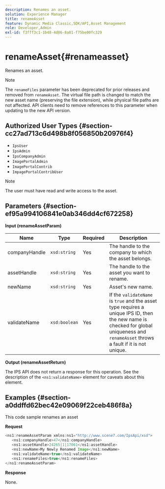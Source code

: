 ```yaml
---
description: Renames an asset.
solution: Experience Manager
title: renameAsset
feature: Dynamic Media Classic,SDK/API,Asset Management
role: Developer,Admin
exl-id: f3fff3c1-1b48-4d86-8a81-f75be00fc329
---
```

# renameAsset{#renameasset}

Renames an asset.

>[!NOTE]
>
>The `renameFiles` parameter has been deprecated for prior releases and removed from `renameAsset`. The virtual file path is changed to match the new asset name (preserving the file extension), while physical file paths are not affected. API clients need to remove references to this parameter when updating to the new API version.

## Authorized User Types {#section-cc27ad713c6d498b8f056850b20976f4}

* `IpsUser` 
* `IpsAdmin` 
* `IpsCompanyAdmin` 
* `ImagePortalAdmin` 
* `ImagePortalContrib` 
* `ImpagePortalContribUser`

>[!NOTE]
>
>The user must have read and write access to the asset.

## Parameters {#section-ef95a994106841e0ab346dd4cf672258}

**Input (renameAssetParam)** 

|  Name  | Type  | Required  | Description  |
|---|---|---|---|
|  companyHandle  | `xsd:string`  | Yes  | The handle to the company to which the asset belongs.  |
|  assetHandle  | `xsd:string`  | Yes  | The handle to the asset you want to rename.  |
|  newName  | `xsd:string`  | Yes  | Asset's new name.  |
|  validateName  | `xsd:boolean`  | Yes  |If the `validateName` is `true` and the asset type requires a unique IPS ID, then the new name is checked for global uniqueness and `renameAsset` throws a fault if it is not unique.  |

**Output (renameAssetReturn)**

The IPS API does not return a response for this operation. See the description of the `<ns1:validateName>` element for caveats about this element.

## Examples {#section-a0ddffd62bec42e09069f22ceb486f8a}

This code sample renames an asset

**Request** 

```java
<ns1:renameAssetParam xmlns:ns1="http://www.scene7.com/IpsApi/xsd">
   <ns1:companyHandle>47</ns1:companyHandle>
   <ns1:assetHandle>24265|1|17061</ns1:assetHandle>
   <ns1:newName>My Newly Renamed Image</ns1:newName>
   <ns1:validateName>true</ns1:validateName>
   <ns1:renameFiles>true</ns1:renameFiles>
</ns1:renameAssetParam>
```

**Response**

None.
